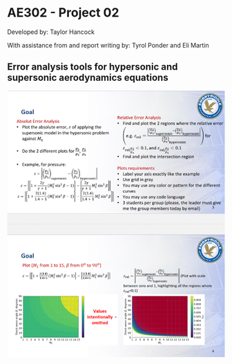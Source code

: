 # AE302 - Project 02

Developed by: Taylor Hancock

With assistance from and report writing by: Tyrol Ponder and Eli Martin

## Error analysis tools for hypersonic and supersonic aerodynamics equations

![alt text](explanation.png)